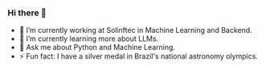 ### Hi there 👋

<!--
**joaovicentedev/joaovicentedev** is a ✨ _special_ ✨ repository because its `README.md` (this file) appears on your GitHub profile.
-->

- 🔭 I’m currently working at Solinftec in Machine Learning and Backend. 
- 🌱 I’m currently learning more about LLMs.
- 💬 Ask me about Python and Machine Learning.
- ⚡ Fun fact: I have a silver medal in Brazil's national astronomy olympics.

